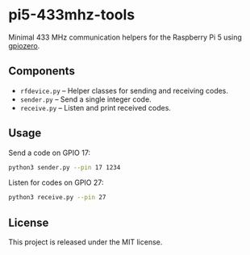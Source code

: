 # pi5-433mhz-tools

Minimal 433 MHz communication helpers for the Raspberry Pi 5 using
[gpiozero](https://gpiozero.readthedocs.io/).

## Components

- `rfdevice.py` – Helper classes for sending and receiving codes.
- `sender.py` – Send a single integer code.
- `receive.py` – Listen and print received codes.

## Usage

Send a code on GPIO 17:

```bash
python3 sender.py --pin 17 1234
```

Listen for codes on GPIO 27:

```bash
python3 receive.py --pin 27
```

## License

This project is released under the MIT license.
